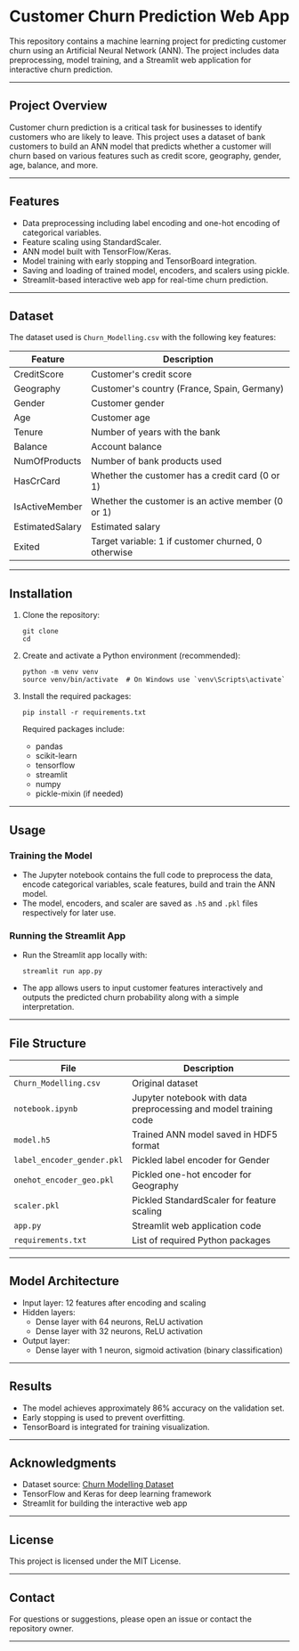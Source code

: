 # Customer Churn Prediction Web App

This repository contains a machine learning project for predicting customer churn using an Artificial Neural Network (ANN). The project includes data preprocessing, model training, and a Streamlit web application for interactive churn prediction.

---

## Project Overview

Customer churn prediction is a critical task for businesses to identify customers who are likely to leave. This project uses a dataset of bank customers to build an ANN model that predicts whether a customer will churn based on various features such as credit score, geography, gender, age, balance, and more.

---

## Features

- Data preprocessing including label encoding and one-hot encoding of categorical variables.
- Feature scaling using StandardScaler.
- ANN model built with TensorFlow/Keras.
- Model training with early stopping and TensorBoard integration.
- Saving and loading of trained model, encoders, and scalers using pickle.
- Streamlit-based interactive web app for real-time churn prediction.

---

## Dataset

The dataset used is `Churn_Modelling.csv` with the following key features:

| Feature          | Description                            |
|------------------|------------------------------------|
| CreditScore      | Customer's credit score              |
| Geography       | Customer's country (France, Spain, Germany) |
| Gender          | Customer gender                     |
| Age             | Customer age                       |
| Tenure          | Number of years with the bank       |
| Balance         | Account balance                    |
| NumOfProducts   | Number of bank products used        |
| HasCrCard       | Whether the customer has a credit card (0 or 1) |
| IsActiveMember  | Whether the customer is an active member (0 or 1) |
| EstimatedSalary | Estimated salary                   |
| Exited          | Target variable: 1 if customer churned, 0 otherwise |

---

## Installation

1. Clone the repository:

   ```
   git clone 
   cd 
   ```

2. Create and activate a Python environment (recommended):

   ```
   python -m venv venv
   source venv/bin/activate  # On Windows use `venv\Scripts\activate`
   ```

3. Install the required packages:

   ```
   pip install -r requirements.txt
   ```

   Required packages include:
   - pandas
   - scikit-learn
   - tensorflow
   - streamlit
   - numpy
   - pickle-mixin (if needed)

---

## Usage

### Training the Model

- The Jupyter notebook contains the full code to preprocess the data, encode categorical variables, scale features, build and train the ANN model.
- The model, encoders, and scaler are saved as `.h5` and `.pkl` files respectively for later use.

### Running the Streamlit App

- Run the Streamlit app locally with:

  ```
  streamlit run app.py
  ```

- The app allows users to input customer features interactively and outputs the predicted churn probability along with a simple interpretation.

---

## File Structure

| File              | Description                                      |
|-------------------|------------------------------------------------|
| `Churn_Modelling.csv` | Original dataset                              |
| `notebook.ipynb`  | Jupyter notebook with data preprocessing and model training code |
| `model.h5`        | Trained ANN model saved in HDF5 format          |
| `label_encoder_gender.pkl` | Pickled label encoder for Gender          |
| `onehot_encoder_geo.pkl`   | Pickled one-hot encoder for Geography     |
| `scaler.pkl`      | Pickled StandardScaler for feature scaling      |
| `app.py`          | Streamlit web application code                    |
| `requirements.txt`| List of required Python packages                  |

---

## Model Architecture

- Input layer: 12 features after encoding and scaling
- Hidden layers:
  - Dense layer with 64 neurons, ReLU activation
  - Dense layer with 32 neurons, ReLU activation
- Output layer:
  - Dense layer with 1 neuron, sigmoid activation (binary classification)

---

## Results

- The model achieves approximately 86% accuracy on the validation set.
- Early stopping is used to prevent overfitting.
- TensorBoard is integrated for training visualization.

---

## Acknowledgments

- Dataset source: [Churn Modelling Dataset](https://www.kaggle.com/datasets/shubhendra7/customer-churn-prediction)
- TensorFlow and Keras for deep learning framework
- Streamlit for building the interactive web app

---

## License

This project is licensed under the MIT License.

---

## Contact

For questions or suggestions, please open an issue or contact the repository owner.

---
```

